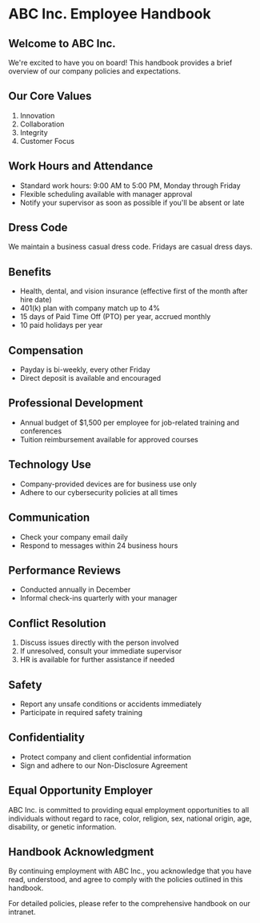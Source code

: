 # ABC Inc. Employee Handbook

## Welcome to ABC Inc.
We're excited to have you on board! This handbook provides a brief overview of our company policies and expectations.

## Our Core Values
1. Innovation
2. Collaboration
3. Integrity
4. Customer Focus

## Work Hours and Attendance
- Standard work hours: 9:00 AM to 5:00 PM, Monday through Friday
- Flexible scheduling available with manager approval
- Notify your supervisor as soon as possible if you'll be absent or late

## Dress Code
We maintain a business casual dress code. Fridays are casual dress days.

## Benefits
- Health, dental, and vision insurance (effective first of the month after hire date)
- 401(k) plan with company match up to 4%
- 15 days of Paid Time Off (PTO) per year, accrued monthly
- 10 paid holidays per year

## Compensation
- Payday is bi-weekly, every other Friday
- Direct deposit is available and encouraged

## Professional Development
- Annual budget of $1,500 per employee for job-related training and conferences
- Tuition reimbursement available for approved courses

## Technology Use
- Company-provided devices are for business use only
- Adhere to our cybersecurity policies at all times

## Communication
- Check your company email daily
- Respond to messages within 24 business hours

## Performance Reviews
- Conducted annually in December
- Informal check-ins quarterly with your manager

## Conflict Resolution
1. Discuss issues directly with the person involved
2. If unresolved, consult your immediate supervisor
3. HR is available for further assistance if needed

## Safety
- Report any unsafe conditions or accidents immediately
- Participate in required safety training

## Confidentiality
- Protect company and client confidential information
- Sign and adhere to our Non-Disclosure Agreement

## Equal Opportunity Employer
ABC Inc. is committed to providing equal employment opportunities to all individuals without regard to race, color, religion, sex, national origin, age, disability, or genetic information.

## Handbook Acknowledgment
By continuing employment with ABC Inc., you acknowledge that you have read, understood, and agree to comply with the policies outlined in this handbook.

For detailed policies, please refer to the comprehensive handbook on our intranet.
